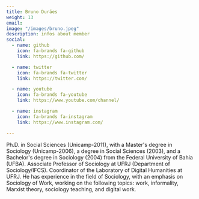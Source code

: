 ```yaml
---
title: Bruno Durães
weight: 13
email:
image: "/images/bruno.jpeg"
description: infos about member
social:
  - name: github
    icon: fa-brands fa-github
    link: https://github.com/

  - name: twitter
    icon: fa-brands fa-twitter
    link: https://twitter.com/

  - name: youtube
    icon: fa-brands fa-youtube
    link: https://www.youtube.com/channel/

  - name: instagram
    icon: fa-brands fa-instagram
    link: https://www.instagram.com/

---
```


Ph.D. in Social Sciences (Unicamp-2011), with a Master's degree in Sociology (Unicamp-2006), a degree in Social Sciences (2003), and a Bachelor's degree in Sociology (2004) from the Federal University of Bahia (UFBA). Associate Professor of Sociology at UFRJ (Department of Sociology/IFCS). Coordinator of the Laboratory of Digital Humanities at UFRJ. He has experience in the field of Sociology, with an emphasis on Sociology of Work, working on the following topics: work, informality, Marxist theory, sociology teaching, and digital work.
